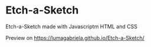 # Etch-a-Sketch
Etch-a-Sketch made with Javascriptm HTML and CSS

Preview on https://lumagabriela.github.io/Etch-a-Sketch/
